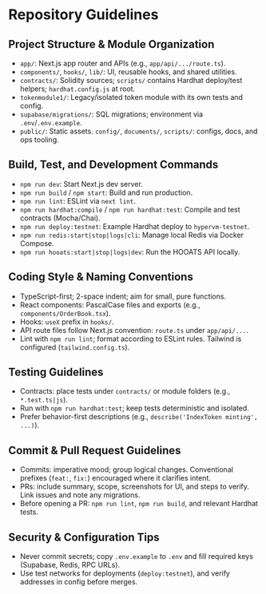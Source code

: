  # Repository Guidelines

 ## Project Structure & Module Organization
 - `app/`: Next.js app router and APIs (e.g., `app/api/.../route.ts`).
 - `components/`, `hooks/`, `lib/`: UI, reusable hooks, and shared utilities.
 - `contracts/`: Solidity sources; `scripts/` contains Hardhat deploy/test helpers; `hardhat.config.js` at root.
 - `tokenmodule1/`: Legacy/isolated token module with its own tests and config.
 - `supabase/migrations/`: SQL migrations; environment via `.env`/`.env.example`.
 - `public/`: Static assets. `config/`, `documents/`, `scripts/`: configs, docs, and ops tooling.

 ## Build, Test, and Development Commands
 - `npm run dev`: Start Next.js dev server.
 - `npm run build` / `npm start`: Build and run production.
 - `npm run lint`: ESLint via `next lint`.
 - `npm run hardhat:compile` / `npm run hardhat:test`: Compile and test contracts (Mocha/Chai).
 - `npm run deploy:testnet`: Example Hardhat deploy to `hypervm-testnet`.
 - `npm run redis:start|stop|logs|cli`: Manage local Redis via Docker Compose.
 - `npm run hooats:start|stop|logs|dev`: Run the HOOATS API locally.

 ## Coding Style & Naming Conventions
 - TypeScript-first; 2-space indent; aim for small, pure functions.
 - React components: PascalCase files and exports (e.g., `components/OrderBook.tsx`).
 - Hooks: `useX` prefix in `hooks/`.
 - API route files follow Next.js convention: `route.ts` under `app/api/...`.
 - Lint with `npm run lint`; format according to ESLint rules. Tailwind is configured (`tailwind.config.ts`).

 ## Testing Guidelines
 - Contracts: place tests under `contracts/` or module folders (e.g., `*.test.ts|js`).
 - Run with `npm run hardhat:test`; keep tests deterministic and isolated.
 - Prefer behavior-first descriptions (e.g., `describe('IndexToken minting', ...)`).

 ## Commit & Pull Request Guidelines
 - Commits: imperative mood; group logical changes. Conventional prefixes (`feat:`, `fix:`) encouraged where it clarifies intent.
 - PRs: include summary, scope, screenshots for UI, and steps to verify. Link issues and note any migrations.
 - Before opening a PR: `npm run lint`, `npm run build`, and relevant Hardhat tests.

 ## Security & Configuration Tips
 - Never commit secrets; copy `.env.example` to `.env` and fill required keys (Supabase, Redis, RPC URLs).
 - Use test networks for deployments (`deploy:testnet`), and verify addresses in config before merges.
